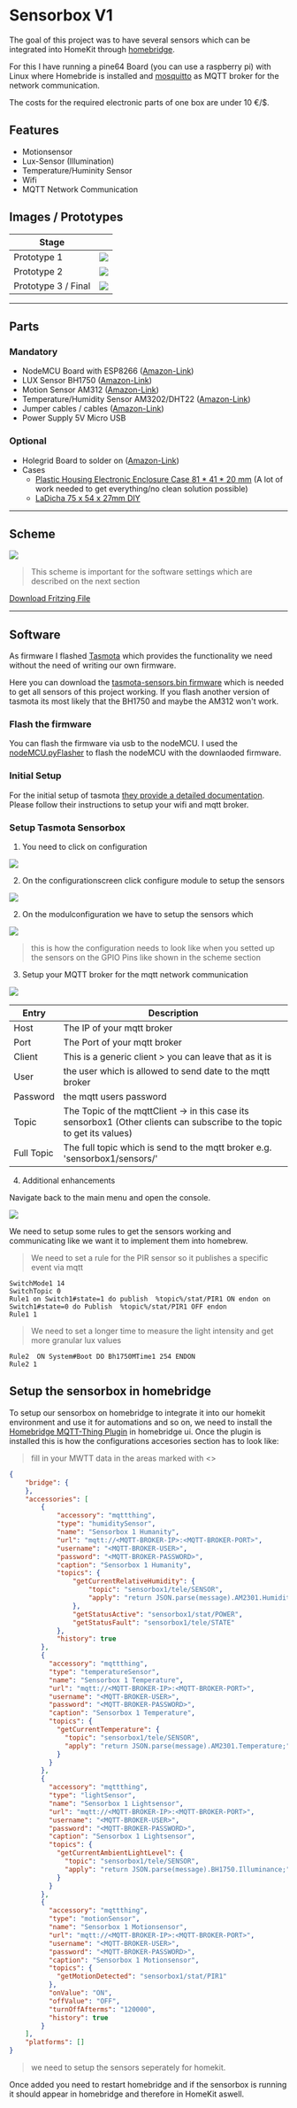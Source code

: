 # Sensorbox V1

The goal of this project was to have several sensors which can be integrated into HomeKit through [homebridge](https://homebridge.io/).

For this I have running a pine64 Board (you can use a raspberry pi) with Linux where Homebride is installed and [mosquitto](https://mosquitto.org/download/) as MQTT broker for the network communication.

The costs for the required electronic parts of one box are under 10 €/$.

## Features

- Motionsensor
- Lux-Sensor (Illumination)
- Temperature/Huminity Sensor
- Wifi
- MQTT Network Communication

## Images / Prototypes

| Stage |  |
| ------ | ----------- |
| Prototype 1   | ![](https://github.com/artifactdev/iot-mqtt-homekit-projects/raw/main/sensorbox/assets/prototyp-1.jpg) |
| Prototype 2 | ![](https://github.com/artifactdev/iot-mqtt-homekit-projects/raw/main/sensorbox/assets/prototyp-2.jpg) |
| Prototype 3 / Final | ![](https://github.com/artifactdev/iot-mqtt-homekit-projects/raw/main/sensorbox/assets/sensorbox-final.jpg) |

----
## Parts

### Mandatory

- NodeMCU Board with ESP8266 ([Amazon-Link](https://www.amazon.de/gp/product/B074Q2WM1Y))
- LUX Sensor BH1750 ([Amazon-Link](https://www.amazon.de/gp/product/B07VF15XJJ))
- Motion Sensor AM312 ([Amazon-Link](https://www.amazon.de/gp/product/B08931TTTN))
- Temperature/Humidity Sensor AM3202/DHT22 ([Amazon-Link](https://www.amazon.de/MakerHawk-Digitales-Temperatur-Feuchtigkeitsmesssensormodul-Arduino/))
- Jumper cables / cables ([Amazon-Link](https://www.amazon.de/AZDelivery-Jumper-Arduino-Raspberry-Breadboard/dp/B074P726ZR/))
- Power Supply 5V Micro USB

### Optional
- Holegrid Board to solder on ([Amazon-Link](https://www.amazon.de/gp/product/B0899K85BS/))
- Cases
    - [Plastic Housing Electronic Enclosure Case 81 * 41 * 20 mm](https://www.amazon.de/gp/product/B08F3NJ3Y2/) (A lot of work needed to get everything/no clean solution possible)
    - [LaDicha 75 x 54 x 27mm DIY](https://www.amazon.de/gp/product/B07CKRDR7W/)

---
## Scheme

[![](https://github.com/artifactdev/iot-mqtt-homekit-projects/raw/main/sensorbox/assets/sensorbox-scheme.jpg)](https://github.com/artifactdev/iot-mqtt-homekit-projects/raw/main/sensorbox/assets/sensorbox-scheme.jpg)

> This scheme is important for the software settings  which are described on the next section

[Download Fritzing File](https://github.com/artifactdev/iot-mqtt-homekit-projects/raw/main/sensorbox/assets/sensorbox.fzz)

---
## Software


As firmware I flashed [Tasmota](https://tasmota.github.io/docs/) which provides the functionality we need without the need of writing our own firmware.

Here you can download the [tasmota-sensors.bin firmware](http://ota.tasmota.com/tasmota/release/tasmota-sensors.bin) which is needed to get all sensors of this project working. If you flash another version of tasmota its most likely that the BH1750 and maybe the AM312 won't work.

### Flash the firmware

You can flash the firmware via usb to the nodeMCU. I used the [nodeMCU.pyFlasher](https://github.com/marcelstoer/nodemcu-pyflasher) to flash the nodeMCU with the downlaoded firmware.

### Initial Setup

For the initial setup of tasmota [they provide a detailed documentation](https://tasmota.github.io/docs/Getting-Started/#initial-configuration). Please follow their instructions to setup your wifi and mqtt broker.

### Setup Tasmota Sensorbox

1. You need to click on configuration

[![](https://github.com/artifactdev/iot-mqtt-homekit-projects/raw/main/sensorbox/assets/tasmota-start.png)](https://github.com/artifactdev/iot-mqtt-homekit-projects/raw/main/sensorbox/assets/tasmota-start.png)

2. On the configurationscreen click configure module to setup the sensors

[![](https://github.com/artifactdev/iot-mqtt-homekit-projects/raw/main/sensorbox/assets/tasmota-configuration.png)](https://github.com/artifactdev/iot-mqtt-homekit-projects/raw/main/sensorbox/assets/tasmota-configuration.png)

2. On the modulconfiguration we have to setup the sensors which

[![](https://github.com/artifactdev/iot-mqtt-homekit-projects/raw/main/sensorbox/assets/tasmota-configuration-module.png)](https://github.com/artifactdev/iot-mqtt-homekit-projects/raw/main/sensorbox/assets/tasmota-configuration-module.png)

> this is how the configuration needs to look like when you setted up the sensors on the GPIO Pins like shown in the scheme section

3. Setup your MQTT broker for the mqtt network communication

[![](https://github.com/artifactdev/iot-mqtt-homekit-projects/raw/main/sensorbox/assets/tasmota-configuration-mqtt.png)](https://github.com/artifactdev/iot-mqtt-homekit-projects/raw/main/sensorbox/assets/tasmota-configuration-mqtt.png)

| Entry | Description |
| ------ | ----------- |
| Host   | The IP of your mqtt broker |
| Port | The Port of your mqtt broker |
| Client    | This is a generic client > you can leave that as it is |
| User    | the user which is allowed to send date to the mqtt broker |
| Password    | the mqtt users password |
| Topic    | The Topic of the mqttClient -> in this case its sensorbox1 (Other clients can subscribe to the topic to get its values) |
| Full Topic    | The full topic which is send to the mqtt broker e.g. 'sensorbox1/sensors/' |

4. Additional enhancements

Navigate back to the main menu and open the console.

[![](https://github.com/artifactdev/iot-mqtt-homekit-projects/raw/main/sensorbox/assets/tasmota-console.png)](https://github.com/artifactdev/iot-mqtt-homekit-projects/raw/main/sensorbox/assets/tasmota-console.png)

We need to setup some rules to get the sensors working and communicating like we want it to implement them into homebrew.

>We need to set a rule for the PIR sensor so it publishes a specific event via mqtt

```
SwitchMode1 14
SwitchTopic 0
Rule1 on Switch1#state=1 do publish  %topic%/stat/PIR1 ON endon on Switch1#state=0 do Publish  %topic%/stat/PIR1 OFF endon
Rule1 1
```

>We need to set a longer time to measure the light intensity and get more granular lux values

```
Rule2  ON System#Boot DO Bh1750MTime1 254 ENDON
Rule2 1
```

## Setup the sensorbox in homebridge

To setup our sensorbox on homebridge to integrate it into our homekit environment and use it for automations and so on, we need to install the [Homebridge MQTT-Thing Plugin](https://github.com/arachnetech/homebridge-mqttthing#readme) in homebridge ui.
Once the plugin is installed this is how the configurations accesories section has to look like:
> fill in your MWTT data in the areas marked with <>

``` json
{
    "bridge": {
    },
    "accessories": [
        {
            "accessory": "mqttthing",
            "type": "humiditySensor",
            "name": "Sensorbox 1 Humanity",
            "url": "mqtt://<MQTT-BROKER-IP>:<MQTT-BROKER-PORT>",
            "username": "<MQTT-BROKER-USER>",
            "password": "<MQTT-BROKER-PASSWORD>",
            "caption": "Sensorbox 1 Humanity",
            "topics": {
                "getCurrentRelativeHumidity": {
                    "topic": "sensorbox1/tele/SENSOR",
                    "apply": "return JSON.parse(message).AM2301.Humidity;"
                },
                "getStatusActive": "sensorbox1/stat/POWER",
                "getStatusFault": "sensorbox1/tele/STATE"
            },
            "history": true
        },
        {
          "accessory": "mqttthing",
          "type": "temperatureSensor",
          "name": "Sensorbox 1 Temperature",
          "url": "mqtt://<MQTT-BROKER-IP>:<MQTT-BROKER-PORT>",
          "username": "<MQTT-BROKER-USER>",
          "password": "<MQTT-BROKER-PASSWORD>",
          "caption": "Sensorbox 1 Temperature",
          "topics": {
            "getCurrentTemperature": {
              "topic": "sensorbox1/tele/SENSOR",
              "apply": "return JSON.parse(message).AM2301.Temperature;"
            }
          }
        },
        {
          "accessory": "mqttthing",
          "type": "lightSensor",
          "name": "Sensorbox 1 Lightsensor",
          "url": "mqtt://<MQTT-BROKER-IP>:<MQTT-BROKER-PORT>",
          "username": "<MQTT-BROKER-USER>",
          "password": "<MQTT-BROKER-PASSWORD>",
          "caption": "Sensorbox 1 Lightsensor",
          "topics": {
            "getCurrentAmbientLightLevel": {
              "topic": "sensorbox1/tele/SENSOR",
              "apply": "return JSON.parse(message).BH1750.Illuminance;"
            }
          }
        },
        {
          "accessory": "mqttthing",
          "type": "motionSensor",
          "name": "Sensorbox 1 Motionsensor",
          "url": "mqtt://<MQTT-BROKER-IP>:<MQTT-BROKER-PORT>",
          "username": "<MQTT-BROKER-USER>",
          "password": "<MQTT-BROKER-PASSWORD>",
          "caption": "Sensorbox 1 Motionsensor",
          "topics": {
            "getMotionDetected": "sensorbox1/stat/PIR1"
          },
          "onValue": "ON",
          "offValue": "OFF",
          "turnOffAfterms": "120000",
          "history": true
        }
    ],
    "platforms": []
}
```

> we need to setup the sensors seperately for homekit.

Once added you need to restart homebridge and if the sensorbox is running it should appear in homebridge and therefore in HomeKit aswell.
